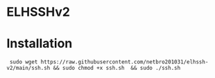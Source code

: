 # ELHSSHv2

# Installation

``` 
 sudo wget https://raw.githubusercontent.com/netbro201031/elhssh-v2/main/ssh.sh && sudo chmod +x ssh.sh  && sudo ./ssh.sh 
```
